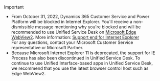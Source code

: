 >[!Important]
> - From October 31, 2022, Dynamics 365 Customer Service and Power Platform will be blocked in Internet Explorer. You'll receive a non-dismissible message mentioning why you're blocked and will be recommended to use Unified Service Desk on [Microsoft Edge WebView2](../unified-service-desk/edge-webview2-process.md). More information: [Support end for Internet Explorer](/power-platform/admin/support-end-internet-explorer) <br>
> For any questions, contact your Microsoft Customer Service representative or Microsoft Partner.
> - Because Microsoft Internet Explorer 11 is deprecated, the support for IE Process has also been discontinued in Unified Service Desk. To continue to use Unified Interface-based apps in Unified Service Desk, we recommend that you use the latest browser control host such as Edge WebView2. 